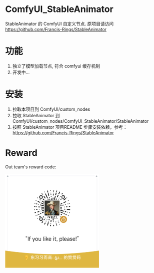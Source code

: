 # ComfyUI_StableAnimator
StableAnimator 的 ComfyUI 自定义节点.
原项目请访问 https://github.com/Francis-Rings/StableAnimator

# 功能
1. 独立了模型加载节点, 符合 comfyui 缓存机制
2. 开发中...

# 安装
1. 拉取本项目到 ComfyUI/custom_nodes
2. 拉取 StableAnimator 到 ComfyUI/custom_nodes/ComfyUI_StableAnimator/StableAnimator
3. 按照 StableAnimator 项目README 步骤安装依赖，参考：https://github.com/Francis-Rings/StableAnimator

# Reward
Out team's reward code:

<img src="images/20250219-203952.png" alt="Out team's reward code" width="300">
